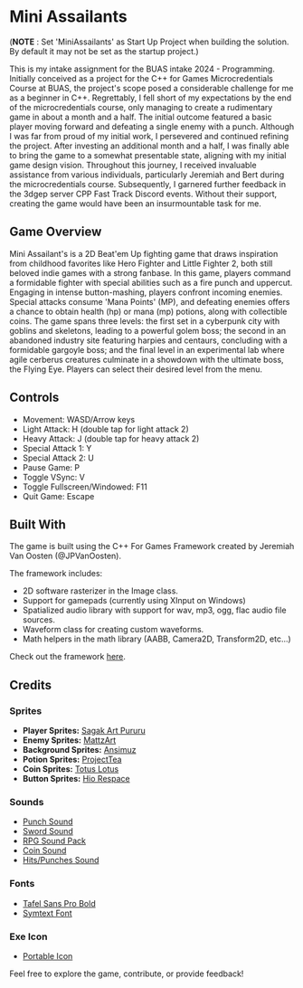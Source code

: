 # Mini Assailants

(**NOTE** : Set 'MiniAssailants' as Start Up Project when building the solution. By default it may not be set as the startup project.)

This is my intake assignment for the BUAS intake 2024 - Programming. Initially conceived as a project for the C++ for Games Microcredentials Course at BUAS, the project's scope posed a considerable challenge for me as a beginner in C++. Regrettably, I fell short of my expectations by the end of the microcredentials course, only managing to create a rudimentary game in about a month and a half. The initial outcome featured a basic player moving forward and defeating a single enemy with a punch. Although I was far from proud of my initial work, I persevered and continued refining the project. After investing an additional month and a half, I was finally able to bring the game to a somewhat presentable state, aligning with my initial game design vision. Throughout this journey, I received invaluable assistance from various individuals, particularly Jeremiah and Bert during the microcredentials course. Subsequently, I garnered further feedback in the 3dgep server CPP Fast Track Discord events. Without their support, creating the game would have been an insurmountable task for me.

## Game Overview
Mini Assailant's is a 2D Beat'em Up fighting game that draws inspiration from childhood favorites like Hero Fighter and Little Fighter 2, both still beloved indie games with a strong fanbase. In this game, players command a formidable fighter with special abilities such as a fire punch and uppercut. Engaging in intense button-mashing, players confront incoming enemies. Special attacks consume 'Mana Points' (MP), and defeating enemies offers a chance to obtain health (hp) or mana (mp) potions, along with collectible coins. The game spans three levels: the first set in a cyberpunk city with goblins and skeletons, leading to a powerful golem boss; the second in an abandoned industry site featuring harpies and centaurs, concluding with a formidable gargoyle boss; and the final level in an experimental lab where agile cerberus creatures culminate in a showdown with the ultimate boss, the Flying Eye. Players can select their desired level from the menu.

## Controls

- Movement: WASD/Arrow keys
- Light Attack: H (double tap for light attack 2)
- Heavy Attack: J (double tap for heavy attack 2)
- Special Attack 1: Y
- Special Attack 2: U
- Pause Game: P
- Toggle VSync: V
- Toggle Fullscreen/Windowed: F11
- Quit Game: Escape

## Built With

The game is built using the C++ For Games Framework created by Jeremiah Van Oosten (@JPVanOosten). 

The framework includes:

- 2D software rasterizer in the Image class.
- Support for gamepads (currently using XInput on Windows)
- Spatialized audio library with support for wav, mp3, ogg, flac audio file sources.
- Waveform class for creating custom waveforms.
- Math helpers in the math library (AABB, Camera2D, Transform2D, etc...)

Check out the framework [here](https://github.com/jpvanoosten/SoftwareRasterizer).

## Credits

### Sprites

- **Player Sprites:** [Sagak Art Pururu](https://sagak-art-pururu.itch.io/)
- **Enemy Sprites:** [MattzArt](https://xzany.itch.io/)
- **Background Sprites:** [Ansimuz](https://ansimuz.itch.io/)
- **Potion Sprites:** [ProjectTea](https://projecttea.itch.io/potion-icons-volume-1)
- **Coin Sprites:** [Totus Lotus](https://totuslotus.itch.io/pixel-coins)
- **Button Sprites:** [Hio Respace](https://hiorespace.itch.io/buttonsanimationpack)

### Sounds

- [Punch Sound](https://mixkit.co/free-sound-effects/punch/)
- [Sword Sound](https://mixkit.co/free-sound-effects/sword/)
- [RPG Sound Pack](https://opengameart.org/content/rpg-sound-pack)
- [Coin Sound](https://pixabay.com/sound-effects/search/game-coin/)
- [Hits/Punches Sound](https://opengameart.org/content/37-hitspunches)

### Fonts

- [Tafel Sans Pro Bold](https://en.bestfonts.pro/font/tafel-sans-pro)
- [Symtext Font](https://www.dafont.com/symtext.font)

### Exe Icon

- [Portable Icon](https://www.freepik.com/icon/portable_1707147#fromView=keyword&term=2d+Game&page=1&position=36&uuid=f16f4fda-a231-41fe-981d-a54735e83ee3)

Feel free to explore the game, contribute, or provide feedback!
